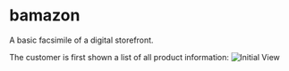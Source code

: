 # bamazon
A basic facsimile of a digital storefront.

The customer is first shown a list of all product information:
![Initial View](images/initialview.png.png)
